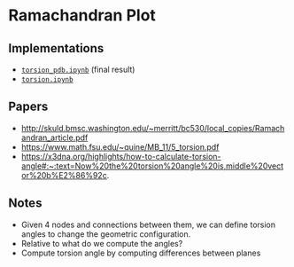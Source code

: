 # Ramachandran Plot


## Implementations

- [`torsion_pdb.ipynb`](https://github.com/xnought/paper-implement/blob/main/ramachandran/torsion_pdb.ipynb) (final result)
- [`torsion.ipynb`](https://github.com/xnought/paper-implement/blob/main/ramachandran/torsion.ipynb)


## Papers

- http://skuld.bmsc.washington.edu/~merritt/bc530/local_copies/Ramachandran_article.pdf
- https://www.math.fsu.edu/~quine/MB_11/5_torsion.pdf
- https://x3dna.org/highlights/how-to-calculate-torsion-angle#:~:text=Now%20the%20torsion%20angle%20is,middle%20vector%20b%E2%86%92c.

## Notes

- Given 4 nodes and connections between them, we can define torsion angles to change the geometric configuration.
- Relative to what do we compute the angles?
- Compute torsion angle by computing differences between planes